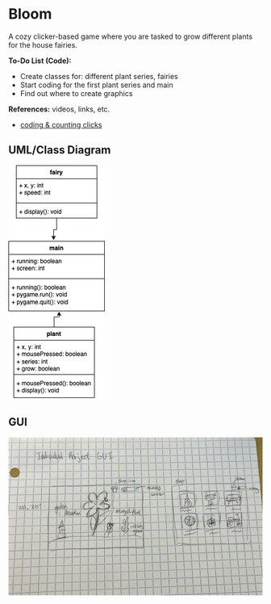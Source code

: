 # Bloom

A cozy clicker-based game where you are tasked to grow different plants for the house fairies.

**To-Do List (Code):**
- Create classes for: different plant series, fairies
- Start coding for the first plant series and main
- Find out where to create graphics

**References:** videos, links, etc.
- [coding & counting clicks](https://www.youtube.com/watch?v=jXx3acg34S0)

## UML/Class Diagram
![UML](https://github.com/emmitan/IndividualProject/blob/main/images/UMLupdate.png?raw=true)

## GUI
![GUI](https://github.com/emmitan/IndividualProject/blob/main/images/GUI.jpeg?raw=true)
